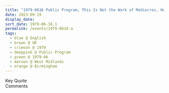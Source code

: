 ```yaml
---
title: "1979-0616 Public Program, This Is Not the Work of Mediocres, House of Dr. Johnson, Birmingham, West Midlands, UK"
date: 2023-09-19
display_date: 
sort_date: 1979-06-16.1
permalink: /events/1979-0616-a
tags:
  - blue @ English
  - brown @ UK
  - crimson @ 1979
  - deeppink @ Public Program
  - green @ 1979-06
  - maroon @ West Midlands
  - orange @ Birmingham
---
```


<wave-list>
  <list-title color="green" width="75">Key Quote</list-title>
  <list-item color="BlanchedAlmond"  width="200"></list-item>
  <list-item color="Lavender"></list-item>
  <list-item color="BlanchedAlmond"></list-item>
</wave-list>

<br>

<wave-list>
  <list-title color="green" width="75">Comments</list-title>
  <list-item color="BlanchedAlmond"  width="200"></list-item>
  <list-item color="Lavender"></list-item>
  <list-item color="BlanchedAlmond"></list-item>
</wave-list>